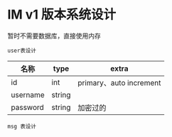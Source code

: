 # IM v1 版本系统设计

暂时不需要数据库，直接使用内存

`user表设计`

| 名称     | type   | extra                   |
| -------- | ------ | ----------------------- |
| id       | int    | primary、auto increment |
| username | string |                         |
| password | string | 加密过的                |



`msg 表设计`



